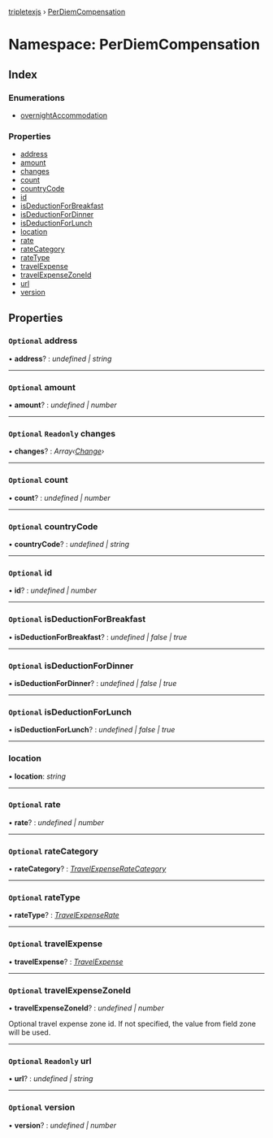[tripletexjs](../README.md) › [PerDiemCompensation](perdiemcompensation.md)

# Namespace: PerDiemCompensation

## Index

### Enumerations

* [overnightAccommodation](../enums/perdiemcompensation.overnightaccommodation.md)

### Properties

* [address](perdiemcompensation.md#optional-address)
* [amount](perdiemcompensation.md#optional-amount)
* [changes](perdiemcompensation.md#optional-readonly-changes)
* [count](perdiemcompensation.md#optional-count)
* [countryCode](perdiemcompensation.md#optional-countrycode)
* [id](perdiemcompensation.md#optional-id)
* [isDeductionForBreakfast](perdiemcompensation.md#optional-isdeductionforbreakfast)
* [isDeductionForDinner](perdiemcompensation.md#optional-isdeductionfordinner)
* [isDeductionForLunch](perdiemcompensation.md#optional-isdeductionforlunch)
* [location](perdiemcompensation.md#location)
* [rate](perdiemcompensation.md#optional-rate)
* [rateCategory](perdiemcompensation.md#optional-ratecategory)
* [rateType](perdiemcompensation.md#optional-ratetype)
* [travelExpense](perdiemcompensation.md#optional-travelexpense)
* [travelExpenseZoneId](perdiemcompensation.md#optional-travelexpensezoneid)
* [url](perdiemcompensation.md#optional-readonly-url)
* [version](perdiemcompensation.md#optional-version)

## Properties

### `Optional` address

• **address**? : *undefined | string*

___

### `Optional` amount

• **amount**? : *undefined | number*

___

### `Optional` `Readonly` changes

• **changes**? : *Array‹[Change](change.md)›*

___

### `Optional` count

• **count**? : *undefined | number*

___

### `Optional` countryCode

• **countryCode**? : *undefined | string*

___

### `Optional` id

• **id**? : *undefined | number*

___

### `Optional` isDeductionForBreakfast

• **isDeductionForBreakfast**? : *undefined | false | true*

___

### `Optional` isDeductionForDinner

• **isDeductionForDinner**? : *undefined | false | true*

___

### `Optional` isDeductionForLunch

• **isDeductionForLunch**? : *undefined | false | true*

___

###  location

• **location**: *string*

___

### `Optional` rate

• **rate**? : *undefined | number*

___

### `Optional` rateCategory

• **rateCategory**? : *[TravelExpenseRateCategory](travelexpenseratecategory.md)*

___

### `Optional` rateType

• **rateType**? : *[TravelExpenseRate](../interfaces/travelexpenserate.md)*

___

### `Optional` travelExpense

• **travelExpense**? : *[TravelExpense](travelexpense.md)*

___

### `Optional` travelExpenseZoneId

• **travelExpenseZoneId**? : *undefined | number*

Optional travel expense zone id. If not specified, the value from field zone will be used.

___

### `Optional` `Readonly` url

• **url**? : *undefined | string*

___

### `Optional` version

• **version**? : *undefined | number*
